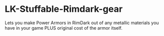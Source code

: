 # LK-Stuffable-Rimdark-gear
Lets you make Power Armors in RimDark out of any metallic materials you have in your game PLUS original cost of the armor itself.
